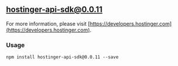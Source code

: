 ## hostinger-api-sdk@0.0.11

For more information, please visit [https://developers.hostinger.com](https://developers.hostinger.com).

### Usage

```
npm install hostinger-api-sdk@0.0.11 --save
```
